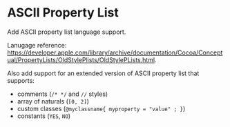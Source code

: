 # ASCII Property List

Add ASCII property list language support.

Lanugage reference: https://developer.apple.com/library/archive/documentation/Cocoa/Conceptual/PropertyLists/OldStylePlists/OldStylePLists.html.

Also add support for an extended version of ASCII property list that supports:

 - comments (`/* */` and `//` styles)
 - array of naturals (`[0, 2]`)
 - custom classes (`@myclassname{ myproperty = "value" ; }`)
 - constants (`YES`, `NO`)
